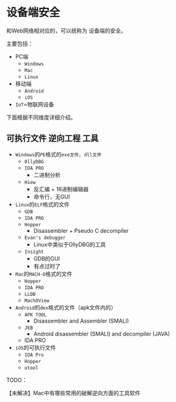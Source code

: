 # 设备端安全

和Web网络相对应的，可以统称为 设备端的安全。

主要包括：

* PC端
  * `Windows`
  * `Mac`
  * `Linux`
* 移动端
  * `Android`
  * `iOS`
* `IoT`=物联网设备

下面根据不同维度详细介绍。

## 可执行文件 逆向工程 工具

* `Windows`的`PE`格式的`exe文件`、`dll文件`
    * `OllyDBG`
    * `IDA PRO`
        * 二进制分析
    * `Hiew`
        * 反汇编 + 16进制编辑器
        * 命令行，无GUI
* `Linux`的`ELF`格式的文件
    * `GDB`
    * `IDA PRO`
    * `Hopper`
        * Disassembler + Pseudo C decompiler
    * `Evan's debugger`
        * Linux中类似于OllyDBG的工具
    * `Insight`
        * GDB的GUI
        * 有点过时了
* `Mac`的`MACH-O`格式的文件
    * `Hopper`
    * `IDA PRO`
    * `LLDB`
    * `MachOView`
* `Android`的`dex`格式的文件（apk文件内的）
    * `APK TOOL`
        * Disassembler and Assembler (SMALI)
    * `JEB`
        * Android disassembler (SMALI) and decompiler (JAVA)
    * IDA PRO
* `iOS`的可执行文件
    * `IDA Pro`
    * `Hopper`
    * `otool`

TODO：

【未解决】Mac中有哪些常用的破解逆向方面的工具软件

